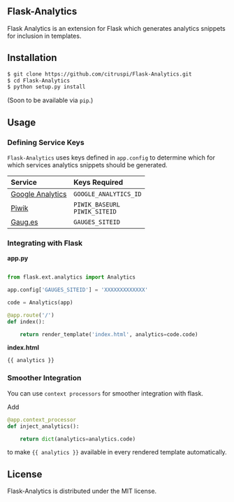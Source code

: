 ## Flask-Analytics

Flask Analytics is an extension for Flask which generates analytics snippets for inclusion in templates.

## Installation

```bash
$ git clone https://github.com/citruspi/Flask-Analytics.git
$ cd Flask-Analytics
$ python setup.py install
```

(Soon to be available via `pip`.)

## Usage

### Defining Service Keys

`Flask-Analytics` uses keys defined in `app.config` to determine which for which services analytics snippets should be generated.

| Service | Keys Required |
|:--------|:--------------|
| [Google Analytics](http://www.google.com/analytics/) | `GOOGLE_ANALYTICS_ID` |
| [Piwik](http://piwik.org/) | `PIWIK_BASEURL`<br>`PIWIK_SITEID`|
| [Gaug.es](http://gaug.es/) | `GAUGES_SITEID` |

### Integrating with Flask

__app.py__

```python

from flask.ext.analytics import Analytics

app.config['GAUGES_SITEID'] = 'XXXXXXXXXXXXX'

code = Analytics(app)

@app.route('/')
def index():

    return render_template('index.html', analytics=code.code)
```

__index.html__

```
{{ analytics }}
```

### Smoother Integration

You can use `context processors` for smoother integration with flask.

Add

```python
@app.context_processor
def inject_analytics():

    return dict(analytics=analytics.code)
```

to make `{{ analytics }}` available in every rendered template automatically.

## License

Flask-Analytics is distributed under the MIT license.
